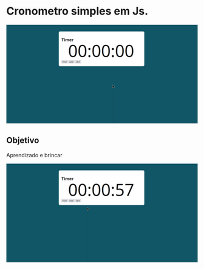 # Cronometro simples em Js.

![screenshot](exemplo1.png)
## Objetivo
Aprendizado e brincar

![screenshot](exemplo2.png)
